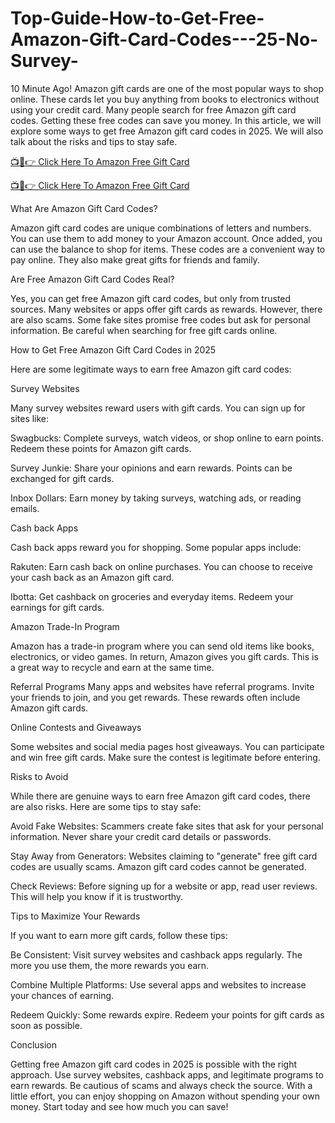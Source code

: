 # Top-Guide-How-to-Get-Free-Amazon-Gift-Card-Codes---25-No-Survey-
10 Minute Ago! Amazon gift cards are one of the most popular ways to shop online. These cards let you buy anything from books to electronics without using your credit card. Many people search for free Amazon gift card codes. Getting these free codes can save you money. In this article, we will explore some ways to get free Amazon gift card codes in 2025. We will also talk about the risks and tips to stay safe.

[📺📱👉 Click Here To Amazon Free Gift Card]( https://earnsters.com/amazon-gift-card-generator/)

[📺📱👉 Click Here To Amazon Free Gift Card]( https://earnsters.com/amazon-gift-card-generator/)

What Are Amazon Gift Card Codes?

Amazon gift card codes are unique combinations of letters and numbers. You can use them to add money to your Amazon account. Once added, you can use the balance to shop for items. These codes are a convenient way to pay online. They also make great gifts for friends and family.

Are Free Amazon Gift Card Codes Real?

Yes, you can get free Amazon gift card codes, but only from trusted sources. Many websites or apps offer gift cards as rewards. However, there are also scams. Some fake sites promise free codes but ask for personal information. Be careful when searching for free gift cards online.

How to Get Free Amazon Gift Card Codes in 2025

Here are some legitimate ways to earn free Amazon gift card codes:

Survey Websites

Many survey websites reward users with gift cards. You can sign up for sites like:

Swagbucks: Complete surveys, watch videos, or shop online to earn points. Redeem these points for Amazon gift cards.

Survey Junkie: Share your opinions and earn rewards. Points can be exchanged for gift cards.

Inbox Dollars: Earn money by taking surveys, watching ads, or reading emails.

Cash back Apps

Cash back apps reward you for shopping. Some popular apps include:

Rakuten: Earn cash back on online purchases. You can choose to receive your cash back as an Amazon gift card.

Ibotta: Get cashback on groceries and everyday items. Redeem your earnings for gift cards.

Amazon Trade-In Program

Amazon has a trade-in program where you can send old items like books, electronics, or video games. In return, Amazon gives you gift cards. This is a great way to recycle and earn at the same time.

Referral Programs
Many apps and websites have referral programs. Invite your friends to join, and you get rewards. These rewards often include Amazon gift cards.

Online Contests and Giveaways

Some websites and social media pages host giveaways. You can participate and win free gift cards. Make sure the contest is legitimate before entering.

Risks to Avoid

While there are genuine ways to earn free Amazon gift card codes, there are also risks. Here are some tips to stay safe:

Avoid Fake Websites: Scammers create fake sites that ask for your personal information. Never share your credit card details or passwords.

Stay Away from Generators: Websites claiming to "generate" free gift card codes are usually scams. Amazon gift card codes cannot be generated.

Check Reviews: Before signing up for a website or app, read user reviews. This will help you know if it is trustworthy.

Tips to Maximize Your Rewards

If you want to earn more gift cards, follow these tips:

Be Consistent: Visit survey websites and cashback apps regularly. The more you use them, the more rewards you earn.

Combine Multiple Platforms: Use several apps and websites to increase your chances of earning.

Redeem Quickly: Some rewards expire. Redeem your points for gift cards as soon as possible.

Conclusion

Getting free Amazon gift card codes in 2025 is possible with the right approach. Use survey websites, cashback apps, and legitimate programs to earn rewards. Be cautious of scams and always check the source. With a little effort, you can enjoy shopping on Amazon without spending your own money. Start today and see how much you can save!


